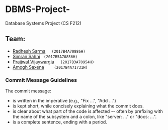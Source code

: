 # DBMS-Project-


Database Systems Project (CS F212)<br>


## Team:
* [Radhesh Sarma](https://github.com/Radhesh-Sarma) &nbsp;&nbsp;&nbsp; `(2017B4A70886H)`
* [Simran Sahni](https://github.com/Simran-Sahni)&nbsp;&nbsp; `(2017B5A70856H)`
* [Prajjwal Vijaywargia](https://github.com/Jwala-1908) &nbsp;&nbsp;&nbsp;&nbsp;`(2017B3A70954H)`
* [Amogh Saxena](https://github.com/amogh-saxena) &nbsp;&nbsp;&nbsp;&nbsp;&nbsp;&nbsp;  `(2017B4A71731H)`


### Commit Message Guidelines

The commit message:

- is written in the imperative (e.g., "Fix ...", "Add ...")
- is kept short, while concisely explaining what the commit does.
- is clear about what part of the code is affected -- often by prefixing with the name of the subsystem and a colon, like "server: ..." or "docs: ...".
- is a complete sentence, ending with a period.
